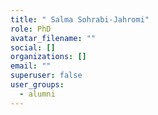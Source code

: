 ```yaml
---
title: " Salma Sohrabi-Jahromi"
role: PhD
avatar_filename: ""
social: []
organizations: []
email: ""
superuser: false
user_groups:
  - alumni
---
```

